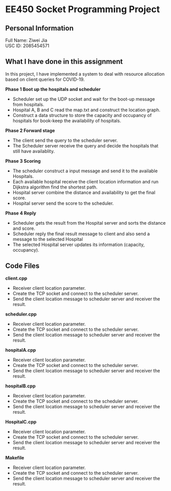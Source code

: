 # **EE450 Socket Programming Project** <br>
## **Personal Information** <br>
Full Name: Ziwei Jia<br>
USC ID: 2085454571<br>

## **What I have done in this assignment** <br>
In this project, I have implemented a system to deal with resource allocation based on client queries for COVID-19. <br>

**Phase 1 Boot up the hospitals and scheduler** <br>
  - Scheduler set up the UDP socket and wait for the boot-up message from hospitals. 
  - Hospital A, B and C read the map.txt and construct the location graph. 
  - Construct a data structure to store the capacity and occupancy of hospitals for book-keep the availability of hospitals.

**Phase 2 Forward stage**<br>
  - The client send the query to the scheduler server.
  - The Scheduler server receive the query and decide the hospitals that still have availablity. <br>
  

**Phase 3 Scoring**<br>
  - The scheduler construct a input message and send it to the available Hospitals.
  - Each available hospital receive the client location information and run Dijkstra  algorithm find the shortest path.
  - Hospital server combine the distance and availability to get the final score.
  - Hospital server send the score to the scheduler.<br>
  
**Phase 4 Reply**<br>
  - Scheduler gets the result from the Hospital server and sorts the distance and score.
  - Scheduler reply the final result message to client and also send a message to the selected Hospital
  - The selected Hospital server updates its information (capacity, occupancy).

## **Code Files** <br>

**client.cpp** <br>
  - Receiver client location parameter. 
  - Create the TCP socket and connect to the scheduler server.
  - Send the client location message to scheduler server and receiver the result.

**scheduler.cpp** <br>
  - Receiver client location parameter. 
  - Create the TCP socket and connect to the scheduler server.
  - Send the client location message to scheduler server and receiver the result.
  

**hospitalA.cpp** <br>
  - Receiver client location parameter. 
  - Create the TCP socket and connect to the scheduler server.
  - Send the client location message to scheduler server and receiver the result.
  
**hospitalB.cpp** <br>
  - Receiver client location parameter. 
  - Create the TCP socket and connect to the scheduler server.
  - Send the client location message to scheduler server and receiver the result.

**HospitalC.cpp** <br>
  - Receiver client location parameter. 
  - Create the TCP socket and connect to the scheduler server.
  - Send the client location message to scheduler server and receiver the result.

**Makefile** <br>
  - Receiver client location parameter. 
  - Create the TCP socket and connect to the scheduler server.
  - Send the client location message to scheduler server and receiver the result.
